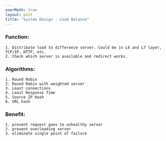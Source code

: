 ```yaml
---
userMath: true
layout: post
title: "System Design - Load Balance"
---
```


### Function:
    1. Distribute load to difference server. Could be in L4 and L7 layer, TCP/IP, HTTP, etc.
    2. Check which server is available and redirect works. 
### Algorithms:
    1. Round Robin
    2. Round Robin with weighted server
    3. Least connections
    4. Least Response Time
    5. Source IP Hash
    6. URL hash
### Benefit:
    1. prevent request goes to unhealthy server
    2. prevent overloading server
    3. eliminate single point of failure

 